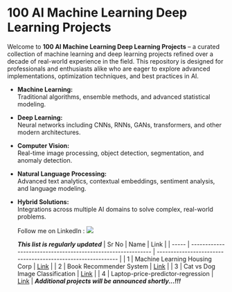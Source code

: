 # 100 AI Machine Learning Deep Learning Projects

Welcome to **100 AI Machine Learning Deep Learning Projects** – a curated collection of machine learning and deep learning projects refined over a decade of real-world experience in the field. This repository is designed for professionals and enthusiasts alike who are eager to explore advanced implementations, optimization techniques, and best practices in AI.

- **Machine Learning:**  
  Traditional algorithms, ensemble methods, and advanced statistical modeling.
  
- **Deep Learning:**  
  Neural networks including CNNs, RNNs, GANs, transformers, and other modern architectures.
  
- **Computer Vision:**  
  Real-time image processing, object detection, segmentation, and anomaly detection.
  
- **Natural Language Processing:**  
  Advanced text analytics, contextual embeddings, sentiment analysis, and language modeling.
  
- **Hybrid Solutions:**  
  Integrations across multiple AI domains to solve complex, real-world problems.

  Follow me on LinkedIn : [![](https://img.shields.io/badge/LinkedIn-0077B5?style=for-the-badge&logo=linkedin&logoColor=white)](https://www.linkedin.com/in/adilshamim8)

  ***This list is regularly updated***
| Sr No | Name                                                         | Link                                                         |
| ----- | ------------------------------------------------------------ | ------------------------------------------------------------ |
| 1     | Machine Learning Housing Corp                                | [Link](https://github.com/AdilShamim8/Machine_Learning_Housing_Corp) |
| 2     | Book Recommender System                                      | [Link](https://github.com/AdilShamim8/Book-Recommender-System) |
| 3     | Cat vs Dog Image Classification                              | [Link](https://github.com/AdilShamim8/Cat_Vs_Dog_Image_Classification_Project)        |
| 4     | Laptop-price-predictor-regression                            | [Link](https://github.com/AdilShamim8/Laptop-price-predictor-regression-project) | 
***Additional projects will be announced shortly...!!!***

  

